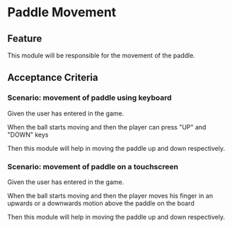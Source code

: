 # Paddle Movement

## Feature

This module will be responsible for the
movement of the paddle.

## Acceptance Criteria

### Scenario: movement of paddle using keyboard

  Given the user has entered in the game.

  When the ball starts moving and then the player
  can press "UP" and "DOWN" keys

  Then this module will help in moving the paddle
  up and down respectively.
 
### Scenario: movement of paddle on a touchscreen

  Given the user has entered in the game.

  When the ball starts moving and then the player
  moves his finger in an upwards or a downwards
  motion above the paddle on the board

  Then this module will help in moving the
  paddle up and down respectively.
